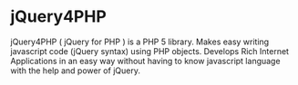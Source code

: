 jQuery4PHP
==========

jQuery4PHP ( jQuery for PHP ) is a PHP 5 library. Makes easy writing javascript code (jQuery syntax) using PHP objects. Develops Rich Internet Applications in an easy way without having to know javascript language with the help and power of jQuery. 